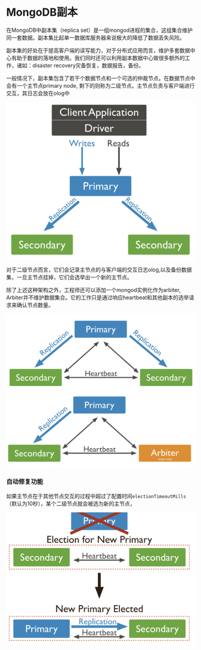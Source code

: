 # MongoDB副本

在MongoDB中副本集（replica set）是一组mongod进程的集合，这组集合维护同一套数据。副本集比起单一数据库服务器来说极大的降低了数据丢失风险。

副本集的好处在于提高客户端的读写能力，对于分布式应用而言，维护多套数据中心有助于数据的落地和使用。我们同时还可以利用副本数据中心做很多额外的工作，诸如：disaster recovery灾备恢复，数据报告，备份。

一般情况下，副本集包含了若干个数据节点和一个可选的仲裁节点。在数据节点中会有一个主节点primary node, 剩下的则称为二级节点。主节点负责与客户端进行交互，其日志会放在olog中

<center>
 <img src="./images/replication-1.png" style="width:500"/>
</center>

对于二级节点而言，它们会记录主节点的与客户端的交互日志olog,以及备份数据集，一旦主节点挂掉，它们会选举出一个新的主节点。

除了上述这种架构之外，工程师还可以添加一个mongod实例化作为arbiter, Arbiter并不维护数据集合。它的工作只是通过响应heartbeat和其他副本的选举请求来确认节点数量。

<center>
 <img src="./images/replication-2.png" style="width:500"/>
 <img src="./images/replication-3.png" style="width:500"/>
</center>


### 自动修复功能

如果主节点在于其他节点交互的过程中超过了配置时间`electionTimeoutMills`（默认为10秒），某个二级节点就会被选为新的主节点，
<center>
 <img src="./images/replication-4.png" style="width:500"/>
</center>
